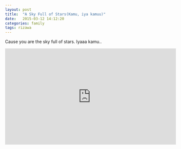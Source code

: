 ```yaml
---
layout: post
title:  "A Sky Full of Stars(Kamu, iya kamuu)"
date:   2015-03-12 14:12:20
categories: family
tags: rizawa
---
```

Cause you are the sky full of stars. Iyaaa kamu..

<div class="vid">
<iframe width="560" height="315" src="https://www.youtube.com/embed/VPRjCeoBqrI" frameborder="0" allowfullscreen></iframe>
</div>
